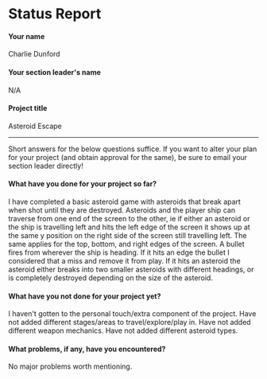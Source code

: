 # Status Report

#### Your name

Charlie Dunford

#### Your section leader's name

N/A

#### Project title

Asteroid Escape

***

Short answers for the below questions suffice. If you want to alter your plan for your project (and obtain approval for the same), be sure to email your section leader directly!

#### What have you done for your project so far?

I have completed a basic asteroid game with asteroids that break apart when shot until they are destroyed. 
Asteroids and the player ship can traverse from one end of the screen to the other, ie if either an asteroid or the ship is travelling left and hits the left edge of the screen it shows up at the same y position on the right side of the screen still travelling left. The same applies for the top, bottom, and right edges of the screen.
A bullet fires from wherever the ship is heading. If it hits an edge the bullet I considered that a miss and remove it from play. If it hits an asteroid the asteroid either breaks into two smaller asteroids with different headings, or is completely destroyed depending on the size of the asteroid.

#### What have you not done for your project yet?

I haven't gotten to the personal touch/extra component of the project.
Have not added different stages/areas to travel/explore/play in.
Have not added different weapon mechanics.
Have not added different asteroid types.

#### What problems, if any, have you encountered?

No major problems worth mentioning.
